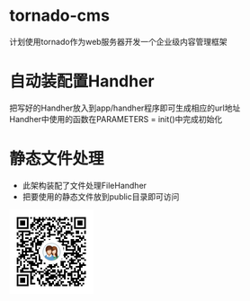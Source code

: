 # tornado-cms
计划使用tornado作为web服务器开发一个企业级内容管理框架

# 自动装配置Handher
把写好的Handher放入到app/handher程序即可生成相应的url地址<br/>
Handher中使用的函数在PARAMETERS = init()中完成初始化

# 静态文件处理
* 此架构装配了文件处理FileHandher
* 把要使用的静态文件放到public目录即可访问


![交流群](https://github.com/oywbgit/tornado-cms/blob/master/doc/%E4%BA%A4%E6%B5%81%E7%BE%A4/1550562147812.png)
